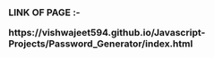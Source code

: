 <h3>LINK OF PAGE :- <p> https://vishwajeet594.github.io/Javascript-Projects/Password_Generator/index.html</p></h3>
